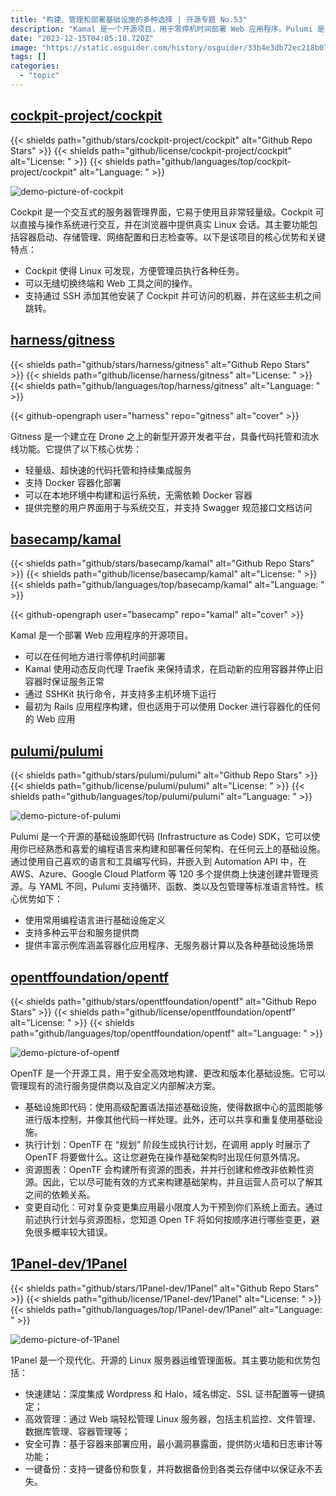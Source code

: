 ```yaml
---
title: "构建、管理和部署基础设施的多种选择 | 开源专题 No.53"
description: "Kamal 是一个开源项目，用于零停机时间部署 Web 应用程序。Pulumi 是一个开源的基础设施即代码 SDK，可以使用你熟悉的编程语言构建和部署基础设施。OpenTF 是一个开源工具，用于构建、更改和版本化基础设施。1Panel 是一个开源的 Linux 服务器运维管理面板，提供快速建站和高效管理等功能。Cockpit 是一个交互式的服务器管理界面，可以方便管理员执行各种任务。Gitness 是一个建立在 Drone 之上的开源开发者平台，提供代码托管和持续集成服务。"
date: "2023-12-15T04:05:18.720Z"
image: "https://static.osguider.com/history/osguider/33b4e3db72ec218b070f79d665cd7a58.png"
tags: []
categories:
  - "topic"
---
```


## [cockpit-project/cockpit](https://github.com/cockpit-project/cockpit)

{{< shields path="github/stars/cockpit-project/cockpit" alt="Github Repo Stars" >}} {{< shields path="github/license/cockpit-project/cockpit" alt="License: " >}} {{< shields path="github/languages/top/cockpit-project/cockpit" alt="Language: " >}}

![demo-picture-of-cockpit](https://static.osguider.com/history/2023/3097d148e2ea43ac88d6f9f36fb1d0ec.png)

Cockpit 是一个交互式的服务器管理界面，它易于使用且非常轻量级。Cockpit 可以直接与操作系统进行交互，并在浏览器中提供真实 Linux 会话。其主要功能包括容器启动、存储管理、网络配置和日志检查等。以下是该项目的核心优势和关键特点：

- Cockpit 使得 Linux 可发现，方便管理员执行各种任务。
- 可以无缝切换终端和 Web 工具之间的操作。
- 支持通过 SSH 添加其他安装了 Cockpit 并可访问的机器，并在这些主机之间跳转。

## [harness/gitness](https://github.com/harness/gitness)

{{< shields path="github/stars/harness/gitness" alt="Github Repo Stars" >}} {{< shields path="github/license/harness/gitness" alt="License: " >}} {{< shields path="github/languages/top/harness/gitness" alt="Language: " >}}

{{< github-opengraph user="harness" repo="gitness" alt="cover" >}}

Gitness 是一个建立在 Drone 之上的新型开源开发者平台，具备代码托管和流水线功能。它提供了以下核心优势：

- 轻量级、超快速的代码托管和持续集成服务
- 支持 Docker 容器化部署
- 可以在本地环境中构建和运行系统，无需依赖 Docker 容器
- 提供完整的用户界面用于与系统交互，并支持 Swagger 规范接口文档访问

## [basecamp/kamal](https://github.com/basecamp/kamal)

{{< shields path="github/stars/basecamp/kamal" alt="Github Repo Stars" >}} {{< shields path="github/license/basecamp/kamal" alt="License: " >}} {{< shields path="github/languages/top/basecamp/kamal" alt="Language: " >}}

{{< github-opengraph user="basecamp" repo="kamal" alt="cover" >}}

Kamal 是一个部署 Web 应用程序的开源项目。

- 可以在任何地方进行零停机时间部署
- Kamal 使用动态反向代理 Traefik 来保持请求，在启动新的应用容器并停止旧容器时保证服务正常
- 通过 SSHKit 执行命令，并支持多主机环境下运行
- 最初为 Rails 应用程序构建，但也适用于可以使用 Docker 进行容器化的任何的 Web 应用

## [pulumi/pulumi](https://github.com/pulumi/pulumi)

{{< shields path="github/stars/pulumi/pulumi" alt="Github Repo Stars" >}} {{< shields path="github/license/pulumi/pulumi" alt="License: " >}} {{< shields path="github/languages/top/pulumi/pulumi" alt="Language: " >}}

![demo-picture-of-pulumi](https://static.osguider.com/history/osguider/c7d0cd6b3360807a14e2b5164f691d19.png)

Pulumi 是一个开源的基础设施即代码 (Infrastructure as Code) SDK，它可以使用你已经熟悉和喜爱的编程语言来构建和部署任何架构、在任何云上的基础设施。通过使用自己喜欢的语言和工具编写代码，并嵌入到 Automation API 中，在 AWS、Azure、Google Cloud Platform 等 120 多个提供商上快速创建并管理资源。与 YAML 不同，Pulumi 支持循环、函数、类以及包管理等标准语言特性。核心优势如下：

- 使用常用编程语言进行基础设施定义
- 支持多种云平台和服务提供商
- 提供丰富示例库涵盖容器化应用程序、无服务器计算以及各种基础设施场景

## [opentffoundation/opentf](https://github.com/opentffoundation/opentf)

{{< shields path="github/stars/opentffoundation/opentf" alt="Github Repo Stars" >}} {{< shields path="github/license/opentffoundation/opentf" alt="License: " >}} {{< shields path="github/languages/top/opentffoundation/opentf" alt="Language: " >}}

![demo-picture-of-opentf](https://static.osguider.com/history/2023/2b0146ea3c4586ff8380fd9728c8813f.webp)

OpenTF 是一个开源工具，用于安全高效地构建、更改和版本化基础设施。它可以管理现有的流行服务提供商以及自定义内部解决方案。

- 基础设施即代码：使用高级配置语法描述基础设施，使得数据中心的蓝图能够进行版本控制，并像其他代码一样处理。此外，还可以共享和重复使用基础设施。
- 执行计划：OpenTF 在 “规划” 阶段生成执行计划，在调用 apply 时展示了 OpenTF 将要做什么。这让您避免在操作基础架构时出现任何意外情况。
- 资源图表：OpenTF 会构建所有资源的图表，并并行创建和修改非依赖性资源。因此，它以尽可能有效的方式来构建基础架构，并且运营人员可以了解其之间的依赖关系。
- 变更自动化：可对复杂变更集应用最小限度人为干预到你们系统上面去。通过前述执行计划与资源图标，您知道 Open TF 将如何按顺序进行哪些变更，避免很多概率较大错误。

## [1Panel-dev/1Panel](https://github.com/1Panel-dev/1Panel)

{{< shields path="github/stars/1Panel-dev/1Panel" alt="Github Repo Stars" >}} {{< shields path="github/license/1Panel-dev/1Panel" alt="License: " >}} {{< shields path="github/languages/top/1Panel-dev/1Panel" alt="Language: " >}}

![demo-picture-of-1Panel](https://static.osguider.com/history/osguider/93f254f716734df72a9610aa5d734ff3.png)

1Panel 是一个现代化、开源的 Linux 服务器运维管理面板。其主要功能和优势包括：

- 快速建站：深度集成 Wordpress 和 Halo，域名绑定、SSL 证书配置等一键搞定；
- 高效管理：通过 Web 端轻松管理 Linux 服务器，包括主机监控、文件管理、数据库管理、容器管理等；
- 安全可靠：基于容器来部署应用，最小漏洞暴露面，提供防火墙和日志审计等功能；
- 一键备份：支持一键备份和恢复，并将数据备份到各类云存储中以保证永不丢失。

